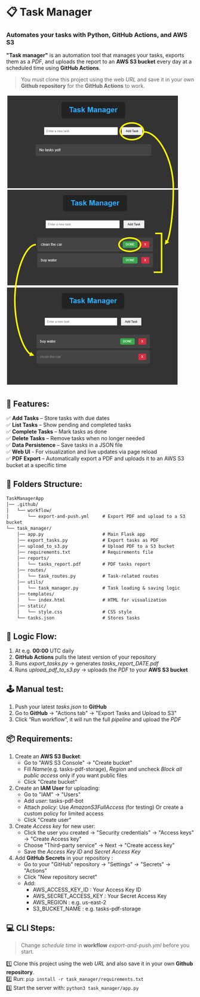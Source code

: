 # 📋 Task Manager  
### Automates your tasks with Python, GitHub Actions, and AWS S3

**"Task manager"** is an automation tool that manages your tasks, exports them as a *PDF*, and uploads the report to an **AWS S3 bucket** every day at a scheduled time using **GitHub Actions**.
> You must clone this project using the web *URL* and save it in your own **Github repository** for the **GitHub Actions** to work.

<img src="zREADME-pics/tasks.png"/> <br/>

## 🧩 Features:
✅ **Add Tasks** – Store tasks with due dates \
✅ **List Tasks** – Show pending and completed tasks \
✅ **Complete Tasks** – Mark tasks as done \
✅ **Delete Tasks** – Remove tasks when no longer needed \
✅ **Data Persistence** – Save tasks in a JSON file \
✅ **Web UI** - For visualization and live updates via page reload \
✅ **PDF Export** – Automatically export a PDF and uploads it to an AWS S3 bucket at a specific time

## 📁 Folders Structure:
```
TaskManagerApp
│── .github/
│   └── workflow/
│       └── export-and-push.yml     # Export PDF and upload to a S3 bucket
└── task_manager/
    │── app.py                      # Main Flask app
    │── export_tasks.py             # Export tasks as PDF
    │── upload_to_s3.py             # Upload PDF to a S3 bucket
    │── requirements.txt            # Requirements file
    │── reports/
    │   └── tasks_report.pdf        # PDF tasks report
    │── routes/
    │   └── task_routes.py          # Task-related routes
    │── utils/
    │   └── task_manager.py         # Task loading & saving logic
    │── templates/
    │   └── index.html              # HTML for visualization
    │── static/
    │   └── style.css               # CSS style
    └── tasks.json                  # Stores tasks
```

## 🧠 Logic Flow:
1. At e.g. **00:00** UTC daily 
2. **GitHub Actions** pulls the latest version of your repository
3. Runs *export_tasks.py* → generates *tasks_report_DATE.pdf*
4. Runs *upload_pdf_to_s3.py* → uploads the *PDF* to your **AWS S3 bucket**

## 🕹️ Manual test:
1. Push your latest *tasks.json* to **GitHub**
2. Go to **GitHub** → "Actions tab" → "Export Tasks and Upload to S3"
3. Click “Run workflow”, it will run the full *pipeline* and upload the *PDF*

## 📦 Requirements:
1. Create an **AWS S3 Bucket**:
    - Go to "AWS S3 Console" → "Create bucket"
    - Fill *Name*(e.g. tasks-pdf-storage), *Region* and uncheck *Block all public access* only if you want public files
    - Click "Create bucket"
2. Create an **IAM User** for uploading:
    - Go to "IAM" → "Users"
    - Add *user*: tasks-pdf-bot
    - Attach *policy*: Use *AmazonS3FullAccess* (for testing) Or create a custom policy for limited access
    - Click "Create user"
3. Create *Access key* for new user:
    - Click the user you created → "Security credentials" → "Access keys" → "Create Access key"
    - Choose "Third-party service" → Next → "Create access key"
    - Save the *Access Key ID* and *Secret Access Key*
3. Add **GitHub Secrets** in your repository :
    - Go to your "GitHub" repository → "Settings" → "Secrets" → "Actions" 
    - Click "New repository secret"
    - Add:
        - AWS_ACCESS_KEY_ID : Your Access Key ID
        - AWS_SECRET_ACCESS_KEY : Your Secret Access Key
        - AWS_REGION : 	e.g. us-east-2
        - S3_BUCKET_NAME : e.g. tasks-pdf-storage

## 💻 CLI Steps:
> Change *schedule time* in **workflow** *export-and-push.yml* before you start.

1️⃣ Clone this project using the web *URL* and also save it in your own **Github repository**. \
2️⃣ Run: ```pip install -r task_manager/requirements.txt``` \
3️⃣ Start the server with: ```python3 task_manager/app.py```
